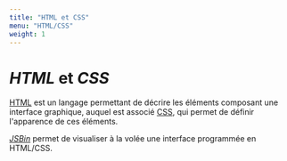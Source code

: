 ```yaml
---
title: "HTML et CSS"
menu: "HTML/CSS"
weight: 1
---
```


# *HTML* et *CSS*
    
[HTML](https://fr.wikipedia.org/wiki/Hypertext_Markup_Language) est un langage permettant de décrire les éléments composant une interface graphique, auquel est associé [CSS](https://fr.wikipedia.org/wiki/Feuilles_de_style_en_cascade), qui permet de définir l'apparence de ces éléments.

[*JSBin*](../jsbin/) permet de visualiser à la volée une interface programmée en HTML/CSS.